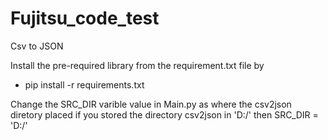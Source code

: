 # Fujitsu_code_test
Csv to JSON

Install the pre-required library from the requirement.txt file by
  - pip install -r requirements.txt

Change the SRC_DIR varible value in Main.py as where the csv2json diretory placed
if you stored the directory csv2json in 'D:/' then SRC_DIR = 'D:/'
